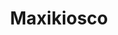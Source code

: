 ---
title: "Maxikiosco"
url: /ciudad-autonoma-de-buenos-aires/maxikiosco-carlos-berg/
shop: quiosco
---